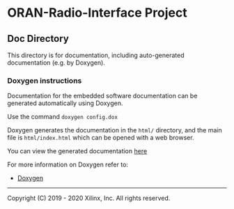 # ORAN-Radio-Interface Project

## Doc Directory

This directory is for documentation, including auto-generated documentation (e.g. by Doxygen).

### Doxygen instructions

Documentation for the embedded software documentation can be generated automatically using Doxygen.

Use the command `doxygen config.dox`

Doxygen generates the documentation in the `html/` directory, and the main file is `html/index.html` which can be opened with a web browser.

You can view the generated documentation [here](./html/index.html)

For more information on Doxygen refer to:
* [Doxygen](http://www.doxygen.nl/)

---

Copyright (C) 2019 - 2020  Xilinx, Inc.  All rights reserved.
